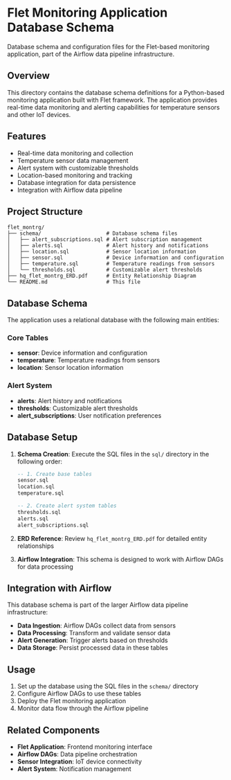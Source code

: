 # Flet Monitoring Application Database Schema

Database schema and configuration files for the Flet-based monitoring application, part of the Airflow data pipeline infrastructure.

## Overview

This directory contains the database schema definitions for a Python-based monitoring application built with Flet framework. The application provides real-time data monitoring and alerting capabilities for temperature sensors and other IoT devices.

## Features

- Real-time data monitoring and collection
- Temperature sensor data management
- Alert system with customizable thresholds
- Location-based monitoring and tracking
- Database integration for data persistence
- Integration with Airflow data pipeline

## Project Structure

```
flet_montrg/
├── schema/                     # Database schema files
│   ├── alert_subscriptions.sql # Alert subscription management
│   ├── alerts.sql              # Alert history and notifications
│   ├── location.sql            # Sensor location information
│   ├── sensor.sql              # Device information and configuration
│   ├── temperature.sql         # Temperature readings from sensors
│   └── thresholds.sql          # Customizable alert thresholds
├── hq_flet_montrg_ERD.pdf      # Entity Relationship Diagram
└── README.md                   # This file
```

## Database Schema

The application uses a relational database with the following main entities:

### Core Tables
- **sensor**: Device information and configuration
- **temperature**: Temperature readings from sensors
- **location**: Sensor location information

### Alert System
- **alerts**: Alert history and notifications
- **thresholds**: Customizable alert thresholds
- **alert_subscriptions**: User notification preferences

## Database Setup

1. **Schema Creation**: Execute the SQL files in the `sql/` directory in the following order:
   ```sql
   -- 1. Create base tables
   sensor.sql
   location.sql
   temperature.sql
   
   -- 2. Create alert system tables
   thresholds.sql
   alerts.sql
   alert_subscriptions.sql
   ```

2. **ERD Reference**: Review `hq_flet_montrg_ERD.pdf` for detailed entity relationships

3. **Airflow Integration**: This schema is designed to work with Airflow DAGs for data processing

## Integration with Airflow

This database schema is part of the larger Airflow data pipeline infrastructure:
- **Data Ingestion**: Airflow DAGs collect data from sensors
- **Data Processing**: Transform and validate sensor data
- **Alert Generation**: Trigger alerts based on thresholds
- **Data Storage**: Persist processed data in these tables

## Usage

1. Set up the database using the SQL files in the `schema/` directory
2. Configure Airflow DAGs to use these tables
3. Deploy the Flet monitoring application
4. Monitor data flow through the Airflow pipeline

## Related Components

- **Flet Application**: Frontend monitoring interface
- **Airflow DAGs**: Data pipeline orchestration
- **Sensor Integration**: IoT device connectivity
- **Alert System**: Notification management

